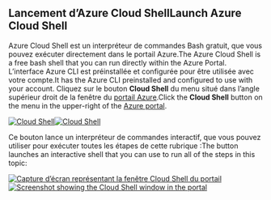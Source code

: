 ## <a name="launch-azure-cloud-shell"></a><span data-ttu-id="2ebcd-101">Lancement d’Azure Cloud Shell</span><span class="sxs-lookup"><span data-stu-id="2ebcd-101">Launch Azure Cloud Shell</span></span>

<span data-ttu-id="2ebcd-102">Azure Cloud Shell est un interpréteur de commandes Bash gratuit, que vous pouvez exécuter directement dans le portail Azure.</span><span class="sxs-lookup"><span data-stu-id="2ebcd-102">The Azure Cloud Shell is a free bash shell that you can run directly within the Azure Portal.</span></span> <span data-ttu-id="2ebcd-103">L’interface Azure CLI est préinstallée et configurée pour être utilisée avec votre compte.</span><span class="sxs-lookup"><span data-stu-id="2ebcd-103">It has the Azure CLI preinstalled and configured to use with your account.</span></span> <span data-ttu-id="2ebcd-104">Cliquez sur le bouton **Cloud Shell** du menu situé dans l’angle supérieur droit de la fenêtre du [portail Azure](https://portal.azure.com).</span><span class="sxs-lookup"><span data-stu-id="2ebcd-104">Click the **Cloud Shell** button on the menu in the upper-right of the [Azure portal](https://portal.azure.com).</span></span>

<span data-ttu-id="2ebcd-105">[![Cloud Shell](../media/cloud-shell-try-it/cloud-shell-menu.png)](https://portal.azure.com)</span><span class="sxs-lookup"><span data-stu-id="2ebcd-105">[![Cloud Shell](../media/cloud-shell-try-it/cloud-shell-menu.png)](https://portal.azure.com)</span></span>

<span data-ttu-id="2ebcd-106">Ce bouton lance un interpréteur de commandes interactif, que vous pouvez utiliser pour exécuter toutes les étapes de cette rubrique :</span><span class="sxs-lookup"><span data-stu-id="2ebcd-106">The button launches an interactive shell that you can use to run all of the steps in this topic:</span></span>

<span data-ttu-id="2ebcd-107">[![Capture d’écran représentant la fenêtre Cloud Shell du portail](../media/cloud-shell-try-it/cloud-shell-safari.png)](https://portal.azure.com)</span><span class="sxs-lookup"><span data-stu-id="2ebcd-107">[![Screenshot showing the Cloud Shell window in the portal](../media/cloud-shell-try-it/cloud-shell-safari.png)](https://portal.azure.com)</span></span>